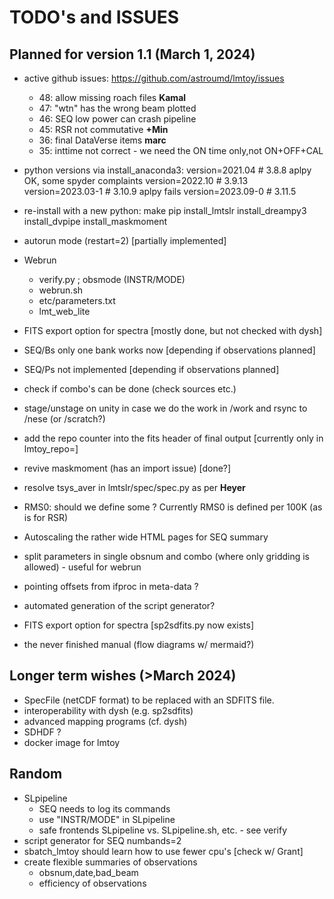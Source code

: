 # TODO's and ISSUES

## Planned for version 1.1 (March 1, 2024)

- active github issues:  https://github.com/astroumd/lmtoy/issues
  - 48: allow missing roach files  **Kamal**
  - 47: "wtn" has the wrong beam plotted
  - 46: SEQ low power can crash pipeline
  - 45: RSR not commutative **+Min**
  - 36: final DataVerse items **marc**
  - 35: inttime not correct - we need the ON time only,not ON+OFF+CAL

- python versions via install_anaconda3:
  version=2021.04    # 3.8.8     aplpy OK, some spyder complaints
  version=2022.10    # 3.9.13
  version=2023.03-1  # 3.10.9    aplpy fails
  version=2023.09-0  # 3.11.5


- re-install with a new python:
  make pip install_lmtslr install_dreampy3 install_dvpipe install_maskmoment
  
- autorun mode (restart=2) [partially implemented]

- Webrun
  - verify.py ; obsmode (INSTR/MODE)
  - webrun.sh
  - etc/parameters.txt
  - lmt_web_lite

- FITS export option for spectra [mostly done, but not checked with dysh]

- SEQ/Bs only one bank works now [depending if observations planned]
- SEQ/Ps not implemented [depending if observations planned]

- check if combo's can be done (check sources etc.)

- stage/unstage on unity in case we do the work in /work and rsync to /nese (or /scratch?)

- add the repo counter into the fits header of final output [currently only in lmtoy_repo=]
- revive maskmoment (has an import issue) [done?]
- resolve tsys_aver in lmtslr/spec/spec.py as per **Heyer**
- RMS0:   should we define some <Tsys>?  Currently RMS0 is defined per 100K (as is for RSR)
- Autoscaling the rather wide HTML pages for SEQ summary
- split parameters in single obsnum and combo (where only gridding is allowed) - useful for webrun
- pointing offsets from ifproc in meta-data ?
- automated generation of the script generator?
- FITS export option for spectra [sp2sdfits.py now exists]
- the never finished manual (flow diagrams w/ mermaid?)

## Longer term wishes (>March 2024)

- SpecFile (netCDF format) to be replaced with an SDFITS file.
- interoperability with dysh  (e.g. sp2sdfits)
- advanced mapping programs (cf. dysh)
- SDHDF ?
- docker image for lmtoy

## Random

- SLpipeline
  - SEQ needs to log its commands
  - use "INSTR/MODE" in SLpipeline
  - safe frontends SLpipeline vs. SLpipeline.sh,  etc. - see verify
- script generator for SEQ numbands=2
- sbatch_lmtoy should learn how to use fewer cpu's [check w/ Grant]
- create flexible summaries of observations
  - obsnum,date,bad_beam
  - efficiency of observations


